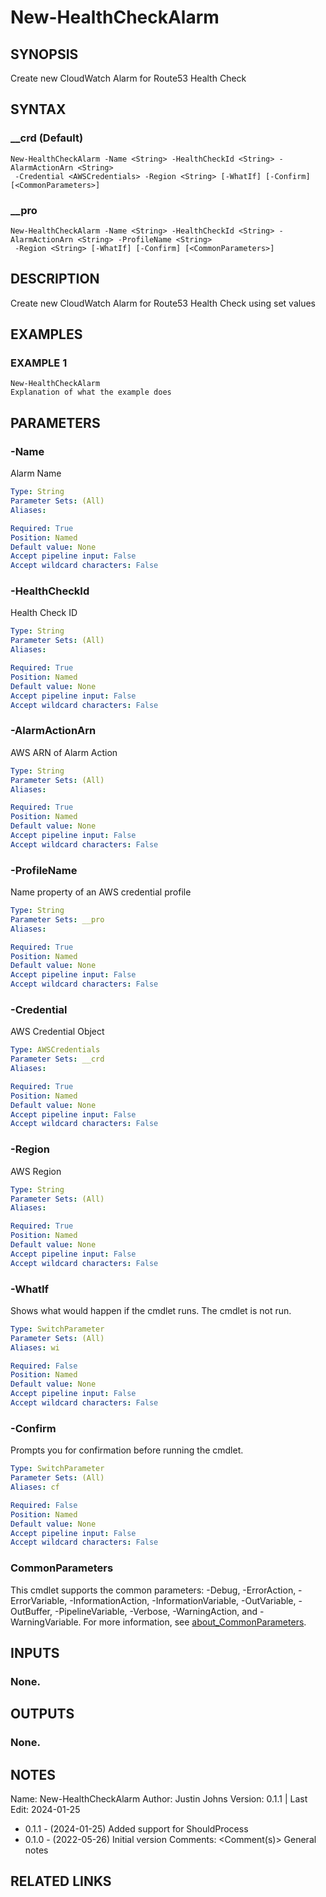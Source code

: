 # New-HealthCheckAlarm

## SYNOPSIS
Create new CloudWatch Alarm for Route53 Health Check

## SYNTAX

### __crd (Default)
```
New-HealthCheckAlarm -Name <String> -HealthCheckId <String> -AlarmActionArn <String>
 -Credential <AWSCredentials> -Region <String> [-WhatIf] [-Confirm] [<CommonParameters>]
```

### __pro
```
New-HealthCheckAlarm -Name <String> -HealthCheckId <String> -AlarmActionArn <String> -ProfileName <String>
 -Region <String> [-WhatIf] [-Confirm] [<CommonParameters>]
```

## DESCRIPTION
Create new CloudWatch Alarm for Route53 Health Check using set values

## EXAMPLES

### EXAMPLE 1
```
New-HealthCheckAlarm
Explanation of what the example does
```

## PARAMETERS

### -Name
Alarm Name

```yaml
Type: String
Parameter Sets: (All)
Aliases:

Required: True
Position: Named
Default value: None
Accept pipeline input: False
Accept wildcard characters: False
```

### -HealthCheckId
Health Check ID

```yaml
Type: String
Parameter Sets: (All)
Aliases:

Required: True
Position: Named
Default value: None
Accept pipeline input: False
Accept wildcard characters: False
```

### -AlarmActionArn
AWS ARN of Alarm Action

```yaml
Type: String
Parameter Sets: (All)
Aliases:

Required: True
Position: Named
Default value: None
Accept pipeline input: False
Accept wildcard characters: False
```

### -ProfileName
Name property of an AWS credential profile

```yaml
Type: String
Parameter Sets: __pro
Aliases:

Required: True
Position: Named
Default value: None
Accept pipeline input: False
Accept wildcard characters: False
```

### -Credential
AWS Credential Object

```yaml
Type: AWSCredentials
Parameter Sets: __crd
Aliases:

Required: True
Position: Named
Default value: None
Accept pipeline input: False
Accept wildcard characters: False
```

### -Region
AWS Region

```yaml
Type: String
Parameter Sets: (All)
Aliases:

Required: True
Position: Named
Default value: None
Accept pipeline input: False
Accept wildcard characters: False
```

### -WhatIf
Shows what would happen if the cmdlet runs.
The cmdlet is not run.

```yaml
Type: SwitchParameter
Parameter Sets: (All)
Aliases: wi

Required: False
Position: Named
Default value: None
Accept pipeline input: False
Accept wildcard characters: False
```

### -Confirm
Prompts you for confirmation before running the cmdlet.

```yaml
Type: SwitchParameter
Parameter Sets: (All)
Aliases: cf

Required: False
Position: Named
Default value: None
Accept pipeline input: False
Accept wildcard characters: False
```

### CommonParameters
This cmdlet supports the common parameters: -Debug, -ErrorAction, -ErrorVariable, -InformationAction, -InformationVariable, -OutVariable, -OutBuffer, -PipelineVariable, -Verbose, -WarningAction, and -WarningVariable. For more information, see [about_CommonParameters](http://go.microsoft.com/fwlink/?LinkID=113216).

## INPUTS

### None.
## OUTPUTS

### None.
## NOTES
Name:     New-HealthCheckAlarm
Author:   Justin Johns
Version:  0.1.1 | Last Edit: 2024-01-25
- 0.1.1 - (2024-01-25) Added support for ShouldProcess
- 0.1.0 - (2022-05-26) Initial version
Comments: \<Comment(s)\>
General notes

## RELATED LINKS
